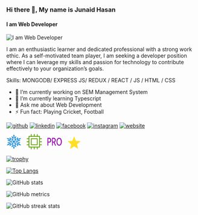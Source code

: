 ### Hi there 👋, My name is Junaid Hasan
#### I am Web Developer
![I am Web Developer](https://scontent.fdac24-1.fna.fbcdn.net/v/t39.30808-6/377781691_3575026936151350_4803083395900630887_n.png?stp=dst-jpg&_nc_cat=100&ccb=1-7&_nc_sid=5f2048&_nc_eui2=AeHurSG20B7OT1ZnsVgbw8-N2TmoOr38AqbZOag6vfwCppiM5cUU02nnENVDU--8-uOFwkwR7XU9oFY8kj-WBrFe&_nc_ohc=P5hoE8v2IrgQ7kNvgGF5tcp&_nc_ht=scontent.fdac24-1.fna&oh=00_AYBUJjJsUNoMthF50hn1BBOTbDedgAunAFCuFvna0T8mFg&oe=665F1228)

I am an enthusiastic learner and dedicated professional with a strong work ethic. As a self-motivated team player, I am seeking a developer position where I can leverage my skills and passion for technology to contribute effectively to your organization’s goals.

Skills: MONGODB/ EXPRESS JS/ REDUX / REACT / JS / HTML / CSS

- 🔭 I’m currently working on SEM Management System 
- 🌱 I’m currently learning Typescript 
- 💬 Ask me about Web Development 
- ⚡ Fun fact: Playing Cricket, Football 


[<img src='https://cdn.jsdelivr.net/npm/simple-icons@3.0.1/icons/github.svg' alt='github' height='40'>](https://github.com/JUNAIDHASAN75)  [<img src='https://cdn.jsdelivr.net/npm/simple-icons@3.0.1/icons/linkedin.svg' alt='linkedin' height='40'>](https://www.linkedin.com/in/junaid-hasan-7a05b117b/)  [<img src='https://cdn.jsdelivr.net/npm/simple-icons@3.0.1/icons/facebook.svg' alt='facebook' height='40'>](https://www.facebook.com/100009322376580)  [<img src='https://cdn.jsdelivr.net/npm/simple-icons@3.0.1/icons/instagram.svg' alt='instagram' height='40'>](https://www.instagram.com/spiderss907/)  [<img src='https://cdn.jsdelivr.net/npm/simple-icons@3.0.1/icons/icloud.svg' alt='website' height='40'>](https://66575a6af499d1008b237f16--clinquant-bavarois-58130a.netlify.app/)  

<a href='https://archiveprogram.github.com/'><img src='https://raw.githubusercontent.com/acervenky/animated-github-badges/master/assets/acbadge.gif' width='40' height='40'></a> <a href='https://docs.github.com/en/developers'><img src='https://raw.githubusercontent.com/acervenky/animated-github-badges/master/assets/devbadge.gif' width='40' height='40'></a> <a href='https://github.com/pricing'><img src='https://raw.githubusercontent.com/acervenky/animated-github-badges/master/assets/pro.gif' width='40' height='40'></a> <a href='https://stars.github.com/'><img src='https://raw.githubusercontent.com/acervenky/animated-github-badges/master/assets/starbadge.gif' width='35' height='35'></a> 

[![trophy](https://github-profile-trophy.vercel.app/?username=JUNAIDHASAN75)](https://github.com/ryo-ma/github-profile-trophy)

[![Top Langs](https://github-readme-stats.vercel.app/api/top-langs/?username=JUNAIDHASAN75)](https://github.com/anuraghazra/github-readme-stats)

![GitHub stats](https://github-readme-stats.vercel.app/api?username=JUNAIDHASAN75&show_icons=true)  

![GitHub metrics](https://metrics.lecoq.io/JUNAIDHASAN75)  

![GitHub streak stats](https://streak-stats.demolab.com/?user=JUNAIDHASAN75)  



